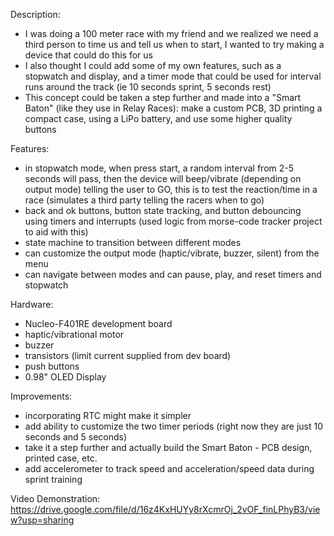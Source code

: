 Description: 
- I was doing a 100 meter race with my friend and we realized we need a third person to time us and tell us when to start, I wanted to try making a device that could do this for us 
- I also thought I could add some of my own features, such as a stopwatch and display, and a timer mode that could be used for interval runs around the track (ie 10 seconds sprint, 5 seconds rest)
- This concept could be taken a step further and made into a "Smart Baton" (like they use in Relay Races): make a custom PCB, 3D printing a compact case, using a LiPo battery, and use some higher quality buttons

Features:
- in stopwatch mode, when press start, a random interval from 2-5 seconds will pass, then the device will beep/vibrate (depending on output mode) telling the user to GO, this is to test the reaction/time in a race (simulates a third party telling the racers when to go)
- back and ok buttons, button state tracking, and button debouncing using timers and interrupts (used logic from morse-code tracker project to aid with this)
- state machine to transition between different modes
- can customize the output mode (haptic/vibrate, buzzer, silent) from the menu
- can navigate between modes and can pause, play, and reset timers and stopwatch 

Hardware:
- Nucleo-F401RE development board
- haptic/vibrational motor
- buzzer
- transistors (limit current supplied from dev board)
- push buttons
- 0.98" OLED Display

Improvements:
- incorporating RTC might make it simpler
- add ability to customize the two timer periods (right now they are just 10 seconds and 5 seconds)
- take it a step further and actually build the Smart Baton - PCB design, printed case, etc.
- add accelerometer to track speed and acceleration/speed data during sprint training  

Video Demonstration:
https://drive.google.com/file/d/16z4KxHUYy8rXcmrOj_2vOF_finLPhyB3/view?usp=sharing
